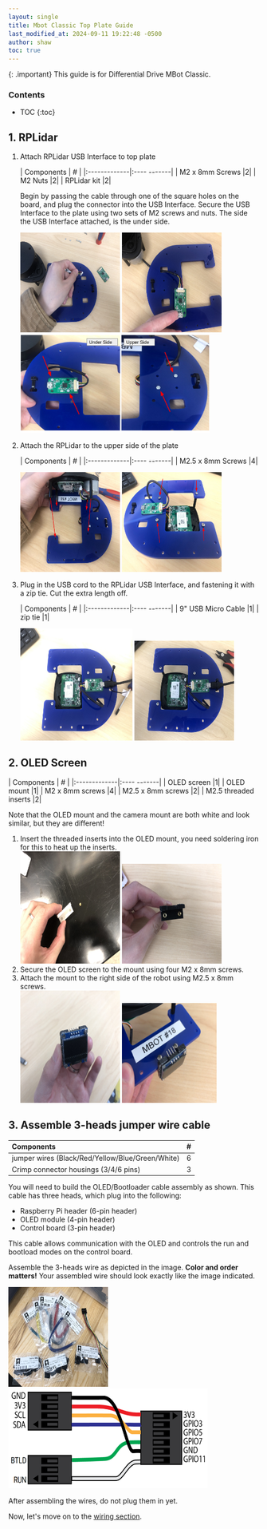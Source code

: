 ```yaml
---
layout: single
title: Mbot Classic Top Plate Guide
last_modified_at: 2024-09-11 19:22:48 -0500
author: shaw
toc: true
---
```


{: .important}
This guide is for Differential Drive MBot Classic.


### Contents
* TOC
{:toc}

## 1. RPLidar
1. Attach RPLidar USB Interface to top plate

    | Components     | #         | 
    |:-------------|:---- -------|
    | M2 x 8mm Screws        |2| 
    | M2 Nuts     |2|
    | RPLidar kit    |2|

    Begin by passing the cable through one of the square holes on the board, and plug the connector into the USB Interface. Secure the USB Interface to the plate using two sets of M2 screws and nuts. The side the USB Interface attached, is the under side.

    <div class="popup-gallery">
        <a href="/assets/images/hardware/classic/assembly/topPlate/1-lidar-usb1.jpg" title="Attach USB Interface to plate 2"><img src="/assets/images/hardware/classic/assembly/topPlate/1-lidar-usb1.jpg" width="200" height="200"></a>
        <a href="/assets/images/hardware/classic/assembly/topPlate/1-lidar-usb2.jpg" title="Attach USB Interface to plate 3"><img src="/assets/images/hardware/classic/assembly/topPlate/1-lidar-usb2.jpg" width="200" height="200"></a>
        <a href="/assets/images/hardware/classic/assembly/topPlate/1-lidar-usb3.jpg" title="Attach USB Interface to plate 4"><img src="/assets/images/hardware/classic/assembly/topPlate/1-lidar-usb3.jpg" width="380" ></a>
    </div>

2. Attach the RPLidar to the upper side of the plate

    | Components     | #         | 
    |:-------------|:---- -------|
    | M2.5 x 8mm Screws     |4|

    <div class="popup-gallery">
        <a href="/assets/images/hardware/classic/assembly/topPlate/1-attach-lidar1.jpg" title="Attach lidar to plate 1"><img src="/assets/images/hardware/classic/assembly/topPlate/1-attach-lidar1.jpg" width="200" height="200"></a>
        <a href="/assets/images/hardware/classic/assembly/topPlate/1-attach-lidar2.jpg" title="Attach lidar to plate 2"><img src="/assets/images/hardware/classic/assembly/topPlate/1-attach-lidar2.jpg" width="200" height="200"></a>
    </div>

3. Plug in the USB cord to the RPLidar USB Interface, and fastening it with a zip tie. Cut the extra length off.

    | Components     | #         | 
    |:-------------|:---- -------|
    | 9" USB Micro Cable  |1| 
    | zip tie   |1|

    <div class="popup-gallery">
        <a href="/assets/images/hardware/classic/assembly/topPlate/1-plug-usb1.jpg" title="Plug in USB 1"><img src="/assets/images/hardware/classic/assembly/topPlate/1-plug-usb1.jpg" width="225" height="225"></a>
        <a href="/assets/images/hardware/classic/assembly/topPlate/1-plug-usb2.jpg" title="Plug in USB 2"><img src="/assets/images/hardware/classic/assembly/topPlate/1-plug-usb2.jpg" width="200" height="200"></a>
    </div>

## 2. OLED Screen

| Components     | #         | 
|:-------------|:---- -------|
| OLED screen |1| 
| OLED mount  |1|
| M2 x 8mm screws  |4|
| M2.5 x 8mm screws |2|
| M2.5 threaded inserts |2|

Note that the OLED mount and the camera mount are both white and look similar, but they are different!

1. Insert the threaded inserts into the OLED mount, you need soldering iron for this to heat up the inserts.
    <div class="popup-gallery">
    <a href="/assets/images/hardware/classic/assembly/topPlate/2-oled-mount1.jpg" title="Inserts in mount 1"><img src="/assets/images/hardware/classic/assembly/topPlate/2-oled-mount1.jpg" width="200" height="225"></a>
    <a href="/assets/images/hardware/classic/assembly/topPlate/2-oled-mount2.jpg" title="Inserts in mount 2"><img src="/assets/images/hardware/classic/assembly/topPlate/2-oled-mount2.jpg" width="200" height="200"></a>
    </div>
2. Secure the OLED screen to the mount using four M2 x 8mm screws.
3. Attach the mount to the right side of the robot using M2.5 x 8mm screws.
    <div class="popup-gallery">
    <a href="/assets/images/hardware/classic/assembly/topPlate/2-oled1.jpg" title="Attach OLED 1"><img src="/assets/images/hardware/classic/assembly/topPlate/2-oled1.jpg" width="200" height="225"></a>
    <a href="/assets/images/hardware/classic/assembly/topPlate/2-oled2.jpg" title="Attach OLED 2"><img src="/assets/images/hardware/classic/assembly/topPlate/2-oled2.jpg" width="190" height="200"></a>
    </div>


## 3. Assemble 3-heads jumper wire cable

| Components     | #         | 
|:-------------|:-----------|
| jumper wires (Black/Red/Yellow/Blue/Green/White)   |6| 
| Crimp connector housings (3/4/6 pins)   |3| 

You will need to build the OLED/Bootloader cable assembly as shown. This cable has three heads, which plug into the following:
- Raspberry Pi header (6-pin header)
- OLED module (4-pin header)
- Control board (3-pin header)

This cable allows communication with the OLED and controls the run and bootload modes on the control board.

Assemble the 3-heads wire as depicted in the image. **Color and order matters!** Your assembled wire should look exactly like the image indicated.

<div class="popup-gallery">
<a href="/assets/images/hardware/classic/assembly/middlePlate/3-jumper-wires1.jpg" title="Assemble the jumper wires 1"><img src="/assets/images/hardware/classic/assembly/middlePlate/3-jumper-wires1.jpg" width="200" height="200"></a>
<a href="/assets/images/hardware/classic/assembly/middlePlate/3-jumper-wires2.jpg" title="Assemble the jumper wires 2"><img src="/assets/images/hardware/classic/assembly/middlePlate/3-jumper-wires2.jpg" width="400" height="200"></a>
</div>

After assembling the wires, do not plug them in yet.

Now, let's move on to the [wiring section](/docs/hardware/classic/assembly/mbot-wiring).